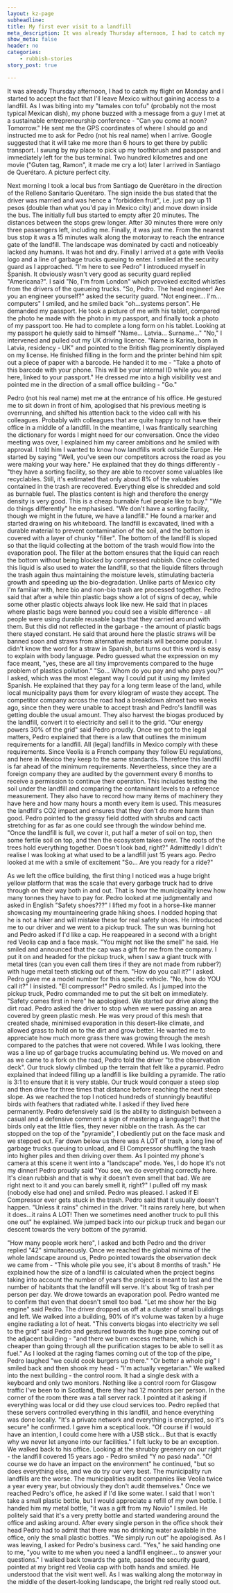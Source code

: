 ```yaml
---
layout: kz-page
subheadline: 
title: My first ever visit to a landfill
meta_description: It was already Thursday afternoon, I had to catch my flight on Monday and I started to accept the fact that I'll leave Mexico without gaining access to a landfill. As I was biting into my "tamales con tofu" (probably not the most typical Mexican dish), my phone buzzed with a message from a guy I met at a sustainable entrepreneurship conference - "Can you come at noon? Tomorrow." He sent me the GPS coordinates of where I should go and instructed me to ask for Pedro when I arrive.
show_meta: false
header: no
categories:
    - rubbish-stories
story_post: true

---
```


It was already Thursday afternoon, I had to catch my flight on Monday and I started to accept the fact that I'll leave Mexico without gaining access to a landfill. As I was biting into my "tamales con tofu" (probably not the most typical Mexican dish), my phone buzzed with a message from a guy I met at a sustainable entrepreneurship conference - "Can you come at noon? Tomorrow." He sent me the GPS coordinates of where I should go and instructed me to ask for Pedro (not his real name) when I arrive. Google suggested that it will take me more than 6 hours to get there by public transport. I swung by my place to pick up my toothbrush and passport and immediately left for the bus terminal. Two hundred kilometres and one movie ("Guten tag, Ramon", it made me cry a lot) later I arrived in Santiago de Querétaro. A picture perfect city.

Next morning I took a local bus from Santiago de Querétaro in the direction of the Relleno Sanitario Querétaro. The sign inside the bus stated that the driver was married and was hence a "forbidden fruit", i.e. just pay up 11 pesos (double than what you'd pay in Mexico city) and move down inside the bus. The initially full bus started to empty after 20 minutes. The distances between the stops grew longer. After 30 minutes there were only three passengers left, including me. Finally, it was just me. From the nearest bus stop it was a 15 minutes walk along the motorway to reach the entrance gate of the landfill. The landscape was dominated by cacti and noticeably lacked any humans. It was hot and dry. Finally I arrived at a gate with Veolia logo and a line of garbage trucks queuing to enter. I smiled at the security guard as I approached. "I'm here to see Pedro" I introduced myself in Spanish. It obviously wasn't very good as security guard replied "Americana?". I said "No, I'm from London" which provoked excited whistles from the drivers of the queueing trucks. "So, Pedro. The head engineer! Are you an engineer yourself?" asked the security guard. "Not engineer... I'm... computers" I smiled, and he smiled back "oh...systems person". He demanded my passport. He took a picture of me with his tablet, compared the photo he made with the photo in my passport, and finally took a photo of my passport too. He had to complete a long form on his tablet. Looking at my passport he quietly said to himself "Name... Latvia... Surname..." "No," I intervened and pulled out my UK driving licence. "Name is Karina, born in Latvia, residency - UK" and pointed to the British flag prominently displayed on my license. He finished filling in the form and the printer behind him spit out a piece of paper with a barcode. He handed it to me - "Take a photo of this barcode with your phone. This will be your internal ID while you are here, linked to your passport." He dressed me into a high visibility vest and pointed me in the direction of a small office building - "Go."

Pedro (not his real name) met me at the entrance of his office. He gestured me to sit down in front of him, apologised that his previous meeting is overrunning, and shifted his attention back to the video call with his colleagues. Probably with colleagues that are quite happy to not have their office in a middle of a landfill. In the meantime, I was frantically searching the dictionary for words I might need for our conversation. Once the video meeting was over, I explained him my career ambitions and he smiled with approval. I told him I wanted to know how landfills work outside Europe. He started by saying "Well, you've seen our competitors across the road as you were making your way here." He explained that they do things differently - "they have a sorting facility, so they are able to recover some valuables like recyclables. Still, it's estimated that only about 8% of the valuables contained in the trash are recovered. Everything else is shredded and sold as burnable fuel. The plastics content is high and therefore the energy density is very good. This is a cheap burnable fuel people like to buy." "We do things differently" he emphasised. "We don't have a sorting facility, though we might in the future, we have a landfill." He found a marker and started drawing on his whiteboard. The landfill is excavated, lined with a durable material to prevent contamination of the soil, and the bottom is covered with a layer of chunky "filler". The bottom of the landfill is sloped so that the liquid collecting at the bottom of the trash would flow into the evaporation pool. The filler at the bottom ensures that the liquid can reach the bottom without being blocked by compressed rubbish. Once collected this liquid is also used to water the landfill, so that the liquide filters through the trash again thus maintaining the moisture levels, stimulating bacteria growth and speeding up the bio-degradation. Unlike parts of Mexico city I'm familiar with, here bio and non-bio trash are processed together. Pedro said that after a while thin plastic bags show a lot of signs of decay, while some other plastic objects always look like new. He said that in places where plastic bags were banned you could see a visible difference - all people were using durable reusable bags that they carried around with them. But this did not reflected in the garbage - the amount of plastic bags there stayed constant. He said that around here the plastic straws will be banned soon and straws from alternative materials will become popular. I didn't know the word for a straw in Spanish, but turns out this word is easy to explain with body language. Pedro guessed what the expression on my face meant, "yes, these are all tiny improvements compared to the huge problem of plastics pollution." "So... Whom do you pay and who pays you?" I asked, which was the most elegant way I could put it using my limited Spanish. He explained that they pay for a long term lease of the land, while local municipality pays them for every kilogram of waste they accept. The competitor company across the road had a breakdown almost two weeks ago, since then they were unable to accept trash and Pedro's landfill was getting double the usual amount. They also harvest the biogas produced by the landfill, convert it to electricity and sell it to the grid. "Our energy powers 30% of the grid" said Pedro proudly. Once we got to the legal matters, Pedro explained that there is a law that outlines the minimum requirements for a landfill. All (legal) landfills in Mexico comply with these requirements. Since Veolia is a French company they follow EU regulations, and here in Mexico they keep to the same standards. Therefore this landfill is far ahead of the minimum requirements. Nevertheless, since they are a foreign company they are audited by the government every 6 months to receive a permission to continue their operation. This includes testing the soil under the landfill and comparing the contaminant levels to a reference measurement. They also have to record how many items of machinery they have here and how many hours a month every item is used. This measures the landfill's CO2 impact and ensures that they don't do more harm than good. Pedro pointed to the grassy field dotted with shrubs and cacti stretching for as far as one could see through the window behind me. "Once the landfill is full, we cover it, put half a meter of soil on top, then some fertile soil on top, and then the ecosystem takes over. The roots of the trees hold everything together. Doesn't look bad, right?" Admittedly I didn't realise I was looking at what used to be a landfill just 15 years ago. Pedro looked at me with a smile of excitement "So... Are you ready for a ride?"

As we left the office building, the first thing I noticed was a huge bright yellow platform that was the scale that every garbage truck had to drive through on their way both in and out. That is how the municipality knew how many tonnes they have to pay for. Pedro looked at me judgmentally and asked in English "Safety shoes???" I lifted my foot in a horse-like manner showcasing my mountaineering grade hiking shoes. I nodded hoping that he is not a hiker and will mistake these for real safety shoes. He introduced me to our driver and we went to a pickup truck. The sun was burning hot and Pedro asked if I'd like a cap. He reappeared in a second with a bright red Veolia cap and a face mask. "You might not like the smell" he said. He smiled and announced that the cap was a gift for me from the company. I put it on and headed for the pickup truck, when I saw a giant truck with metal tires (can you even call them tires if they are not made from rubber?) with huge metal teeth sticking out of them. "How do you call it?" I asked. Pedro gave me a model number for this specific vehicle. "No, how do YOU call it?" I insisted. "El compressor!" Pedro smiled. As I jumped into the pickup truck, Pedro commanded me to put the sit belt on immediately. "Safety comes first in here" he apologised. We started our drive along the dirt road. Pedro asked the driver to stop when we were passing an area covered by green plastic mesh. He was very proud of this mesh that created shade, minimised evaporation in this desert-like climate, and allowed grass to hold on to the dirt and grow better. He wanted me to appreciate how much more grass there was growing through the mesh compared to the patches that were not covered. While I was looking, there was a line up of garbage trucks accumulating behind us. We moved on and as we came to a fork on the road, Pedro told the driver "to the observation deck". Our truck slowly climbed up the terrain that felt like a pyramid. Pedro explained that indeed filling up a landfill is like building a pyramide. The ratio is 3:1 to ensure that it is very stable. Our truck would conquer a steep slop and then drive for three times that distance before reaching the next steep slope. As we reached the top I noticed hundreds of stunningly beautiful birds with feathers that radiated white. I asked if they lived here permanently. Pedro defensively said (is the ability to distinguish between a casual and a defensive comment a sign of mastering a language?) that the birds only eat the little flies, they never nibble on the trash. As the car stopped on the top of the "pyramide", I obediently put on the face mask and we stepped out. Far down below us there was A LOT of trash, a long line of garbage trucks queuing to unload, and El Compressor shuffling the trash into higher piles and then driving over them. As I pointed my phone's camera at this scene it went into a "landscape" mode. Yes, I do hope it's not my dinner! Pedro proudly said "You see, we do everything correctly here. It's clean rubbish and that is why it doesn't even smell that bad. We are right next to it and you can barely smell it, right?" I pulled off my mask (nobody else had one) and smiled. Pedro was pleased. I asked if El Compressor ever gets stuck in the trash. Pedro said that it usually doesn't happen. "Unless it rains" chimed in the driver. "It rains rarely here, but when it does...it rains A LOT! Then we sometimes need another truck to pull this one out" he explained. We jumped back into our pickup truck and began our descent towards the very bottom of the pyramid.

"How many people work here", I asked and both Pedro and the driver replied "42" simultaneously. Once we reached the global minima of the whole landscape around us, Pedro pointed towards the observation deck we came from - "This whole pile you see, it's about 8 months of trash." He explained how the size of a landfill is calculated when the project begins taking into account the number of years the project is meant to last  and the number of habitants that the landfill will serve. It's about 1kg of trash per person per day. We drowe towards an evaporation pool. Pedro wanted me to confirm that even that doesn't smell too bad. "Let me show her the big engine" said Pedro. The driver dropped us off at a cluster of small buildings and left. We walked into a building, 90% of it's volume was taken by a huge engine radiating a lot of heat. "This converts biogas into electricity we sell to the grid" said Pedro and gestured towards the huge pipe coming out of the adjacent building - "and there we burn excess methane, which is cheaper than going through all the purification stages to be able to sell it as fuel." As I looked at the raging flames coming out of the top of the pipe, Pedro laughed "we could cook burgers up there." "Or better a whole pig" I smiled back and then shook my head - "I'm actually vegetarian." We walked into the next building - the control room. It had a single desk with a keyboard and only two monitors. Nothing like a control room for Glasgow traffic I've been to in Scotland, there they had 12 monitors per person. In the corner of the room there was a tall server rack. I pointed at it asking if everything was local or did they use cloud services too. Pedro replied that these servers controlled everything in this landfill, and hence everything was done locally. "It's a private network and everything is encrypted, so it's secure" he confirmed. I gave him a sceptical look. "Of course if I would have an intention, I could come here with a USB stick... But that is exactly why we never let anyone into our facilities." I felt lucky to be an exception. We walked back to his office. Looking at the shrubby greenery on our right - the landfill covered 15 years ago - Pedro smiled "Y no pasó nada". "Of course we do have an impact on the environment" he continued, "but so does everything else, and we do try our very best. The municipality run landfills are the worse. The municipalities audit companies like Veolia twice a year every year, but obviously they don't audit themselves." Once we reached Pedro's office, he asked if I'd like some water. I said that I won't take a small plastic bottle, but I would appreciate a refill of my own bottle. I handed him my metal bottle, "it was a gift from my Novio" I smiled. He politely said that it's a very pretty bottle and started wandering around the office and asking around. After every single person in the office shook their head Pedro had to admit that there was no drinking water available in the office, only the small plastic bottles. "We simply run out" he apologised. As I was leaving, I asked for Pedro's business card. "Yes," he said handing one to me, "you write to me when you need a landfill engineer... to answer your questions." I walked back towards the gate, passed the security guard, pointed at my bright red Veolia cap with both hands and smiled. He understood that the visit went well. As I was walking along the motorway in the middle of the desert-looking landscape, the bright red really stood out.